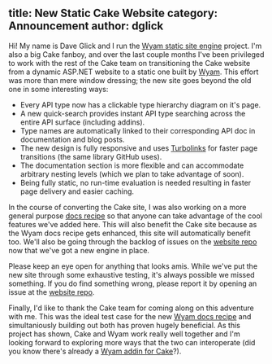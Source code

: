 title: New Static Cake Website
category: Announcement
author: dglick
---
Hi! My name is Dave Glick and I run the [Wyam static site engine](http://wyam.io) project. I'm also a big Cake fanboy, and over the last couple months I've been privileged to work with the rest of the Cake team on transitioning the Cake website from a dynamic ASP.NET website to a static one built by [Wyam](http://wyam.io). This effort was more than mere window dressing; the new site goes beyond the old one in some interesting ways:
- Every API type now has a clickable type hierarchy diagram on it's page.
- A new quick-search provides instant API type searching across the entire API surface (including addins).
- Type names are automatically linked to their corresponding API doc in documentation and blog posts.
- The new design is fully responsive and uses [Turbolinks](https://github.com/turbolinks/turbolinks) for faster page transitions (the same library GitHub uses).
- The documentation section is more flexible and can accommodate arbitrary nesting levels (which we plan to take advantage of soon).
- Being fully static, no run-time evaluation is needed resulting in faster page delivery and easier caching.

In the course of converting the Cake site, I was also working on a more general purpose [docs recipe](http://wyam.io/recipes/docs) so that anyone can take advantage of the cool features we've added here. This will also benefit the Cake site because as the Wyam docs recipe gets enhanced, this site will automatically benefit too. We'll also be going through the backlog of issues on the [website repo](https://github.com/cake-build/website) now that we've got a new engine in place.

Please keep an eye open for anything that looks amis. While we've put the new site through some exhaustive testing, it's always possible we missed something. If you do find something wrong, please report it by opening an issue at the [website repo](https://github.com/cake-build/website).

Finally, I'd like to thank the Cake team for coming along on this adventure with me. This was the ideal test case for the new [Wyam docs recipe](http://wyam.io/recipes/docs) and simultaniously building out both has proven hugely beneficial. As this project has shown, Cake and Wyam work really well together and I'm looking forward to exploring more ways that the two can interoperate (did you know there's already a [Wyam addin for Cake](/dsl/wyam)?).
